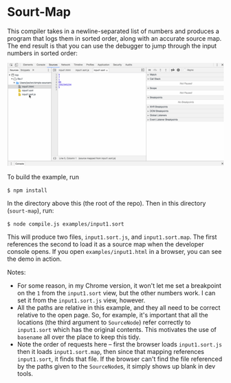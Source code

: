 # Sourt-Map

This compiler takes in a newline-separated list of numbers and produces a
program that logs them in sorted order, along with an accurate source map.  The
end result is that you can use the debugger to jump through the input numbers
in sorted order:

![Orderly debugging](https://raw.githubusercontent.com/jpolitz/source-map-experiments/master/sourt-map/debug.gif)

To build the example, run

```
$ npm install
```

In the directory above this (the root of the repo).  Then in this directory
(`sourt-map`), run:

```
$ node compile.js examples/input1.sort
```

This will produce two files, `input1.sort.js`, and `input1.sort.map`.  The
first references the second to load it as a source map when the developer
console opens.  If you open `examples/input1.html` in a browser, you can see
the demo in action.

Notes:

- For some reason, in my Chrome version, it won't let me set a breakpoint on
  the `1` from the `input1.sort` view, but the other numbers work.  I can set
  it from the `input1.sort.js` view, however.
- All the paths are relative in this example, and they all need to be correct
  relative to the open page.  So, for example, it's important that all the
  locations (the third argument to `SourceNode`) refer correctly to
  `input1.sort` which has the original contents.  This motivates the use of
  `basename` all over the place to keep this tidy.
- Note the order of requests here – first the browser loads `input1.sort.js`
  then it loads `input1.sort.map`, then since that mapping references
  `input1.sort`, it finds that file.  If the browser can't find the file
  referenced by the paths given to the `SourceNode`s, it simply shows up blank
  in dev tools.


